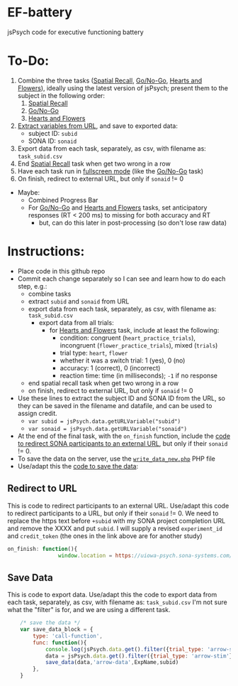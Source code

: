 # EF-battery
jsPsych code for executive functioning battery

# To-Do:

1. Combine the three tasks ([Spatial Recall](https://github.com/isaactpetersen/spatial-recall), [Go/No-Go](https://github.com/isaactpetersen/go-nogo), [Hearts and Flowers](https://github.com/isaactpetersen/jspsych-hearts-flowers)), ideally using the latest version of jsPsych; present them to the subject in the following order:
    1. [Spatial Recall](https://github.com/isaactpetersen/spatial-recall)
    1. [Go/No-Go](https://github.com/isaactpetersen/go-nogo)
    1. [Hearts and Flowers](https://github.com/isaactpetersen/jspsych-hearts-flowers)
1. [Extract variables from URL](https://www.jspsych.org/7.3/reference/jspsych-data/#jspsychdataurlvariables), and save to exported data: 
    - subject ID: `subid`
    - SONA ID: `sonaid`
1. Export data from each task, separately, as csv, with filename as: `task_subid.csv`
1. End [Spatial Recall](https://github.com/isaactpetersen/spatial-recall) task when get two wrong in a row
1. Have each task run in [fullscreen mode](https://www.jspsych.org/7.0/plugins/fullscreen/) (like the [Go/No-Go](https://github.com/isaactpetersen/go-nogo) task)
1. On finish, redirect to external URL, but only if `sonaid` != 0
- Maybe:
    - Combined Progress Bar
    - For [Go/No-Go](https://github.com/isaactpetersen/go-nogo) and [Hearts and Flowers](https://github.com/isaactpetersen/jspsych-hearts-flowers) tasks, set anticipatory responses (RT < 200 ms) to missing for both accuracy and RT
        - but, can do this later in post-processing (so don't lose raw data)

# Instructions:

- Place code in this github repo
- Commit each change separately so I can see and learn how to do each step, e.g.:
    - combine tasks
    - extract `subid` and `sonaid` from URL
    - export data from each task, separately, as csv, with filename as: `task_subid.csv`
        - export data from all trials:
            - for [Hearts and Flowers](https://github.com/isaactpetersen/jspsych-hearts-flowers) task, include at least the following:
                - condition: congruent (`heart_practice_trials`), incongruent (`flower_practice_trials`), mixed (`trials`)
                - trial type: `heart`, `flower`
                - whether it was a switch trial: 1 (yes), 0 (no)
                - accuracy: 1 (correct), 0 (incorrect)
                - reaction time: time (in milliseconds); `-1` if no response
    - end spatial recall task when get two wrong in a row
    - on finish, redirect to external URL, but only if `sonaid` != 0
- Use these lines to extract the subject ID and SONA ID from the URL, so they can be saved in the filename and datafile, and can be used to assign credit.
    - `var subid = jsPsych.data.getURLVariable("subid")`
    - `var sonaid = jsPsych.data.getURLVariable("sonaid")`
- At the end of the final task, with the `on_finish` function, include the [code to redirect SONA participants to an external URL](#redirect-to-url), but only if their `sonaid` != 0.
- To save the data on the server, use the [`write_data_new.php`](https://github.com/isaactpetersen/EF-battery/blob/main/write_data_new.php) PHP file
- Use/adapt this the [code to save the data](#save-data):

## Redirect to URL

This is code to redirect participants to an external URL.
Use/adapt this code to redirect participants to a URL, but only if their `sonaid` != 0.
We need to replace the https text before `+subid` with my SONA project completion URL and remove the XXXX and put `subid`.
I will supply a revised `experiment_id` and `credit_token` (the ones in the link above are for another study)

```js
on_finish: function(){
                window.location = https://uiowa-psych.sona-systems.com/webstudy_credit.aspx?experiment_id=476&credit_token=78a4b09dd29b421cb92b7ffa6db933d8&survey_code=+subid }
```

## Save Data

This is code to export data.
Use/adapt this the code to export data from each task, separately, as csv, with filename as: `task_subid.csv`
I'm not sure what the "filter" is for, and we are using a different task.

```js
    /* save the data */
    var save_data_block = {
        type: 'call-function',
        func: function(){
            console.log(jsPsych.data.get().filter({trial_type: 'arrow-stim'}).csv())//this should work
            data = jsPsych.data.get().filter({trial_type: 'arrow-stim'}).json()
            save_data(data,'arrow-data',ExpName,subid)
        },
    }
```
